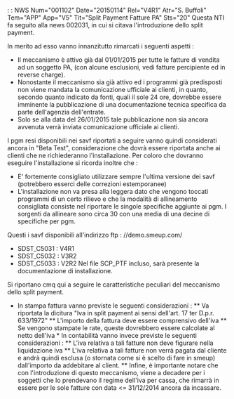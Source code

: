  :  : NWS Num="001102" Date="20150114" Rel="V4R1" Atr="S. Buffoli" Tem="APP" App="V5" Tit="Split Payment Fatture PA" Sts="20"
Questa NTI fa seguito alla news 002031, in cui si citava l'introduzione dello split payment.

In merito ad esso vanno innanzitutto rimarcati i seguenti aspetti : 
* Il meccanismo è attivo già dal 01/01/2015 per tutte le fatture di vendita ad un soggetto PA, (con alcune esclusioni, vedi fatture percipiente ed in reverse charge).
* Nonostante il meccanismo sia già attivo ed i programmi già predisposti non viene mandata la comunicazione ufficiale ai clienti, in quanto, secondo quanto indicato da fonti, quali il sole 24 ore, dovrebbe essere imminente la pubblicazione di una documentazione tecnica specifica da parte dell'agenzia dell'entrate.
* Solo se alla data del 26/01/2015 tale pubblicazione non sia ancora avvenuta verrà inviata comunicazione ufficiale ai clienti.

I pgm resi disponibili nei savf riportati a seguire vanno quindi considerati ancora in "Beta Test",
considerazione che dovrà essere riportata anche ai clienti che ne richiederanno l'installazione.
Per coloro che dovranno eseguire l'installazione si ricorda inoltre che : 
* E' fortemente consigliato utilizzare sempre l'ultima versione dei savf (potrebbero esserci delle
correzioni estemporanee)
* L'installazione non va presa alla leggera dato che vengono toccati programmi di un certo rilievo e che la modalità di allineamento consigliata consiste nel riportare le singole specifiche
aggiunte ai pgm. I sorgenti da allineare sono circa 30 con una media di una decine di specifiche per
pgm.

Questi i savf disponibili all'indirizzo ftp : //demo.smeup.com/
* SDST_C5031 :  V4R1
* SDST_C5032 :  V3R2
* SDST_C5033 :  V2R2
Nel file SCP_PTF incluso, sarà presente la documentazione di installazione.

Si riportano cmq qui a seguire le caratteristiche peculiari del meccanismo dello split payment.
* In stampa fattura vanno previste le seguenti considerazioni : 
** Va riportata la dicitura "Iva in split payment ai sensi dell'art. 17 ter D.p.r. 633/1972" ** L'importo della fattura deve essere comprensivo dell'iva
** Se vengono stampate le rate, queste dovrebbero essere calcolate al netto dell'iva * In contabilità vanno invece previste le seguenti considerazioni : 
** L'iva relativa a tali fatture non deve figurare nella liquidazione iva ** L'iva relativa a tali fatture non verrà pagata dal cliente e andrà quindi esclusa (o stornata come si è scelto di fare in smeup) dall'importo da addebitare al client.
** Infine, è importante notare che con l'introduzione di questo meccanismo, viene a decadere per i
soggetti che lo prendevano il regime dell'iva per cassa, che rimarrà in essere per le sole fatture
con data <= 31/12/2014 ancora da incassare.

